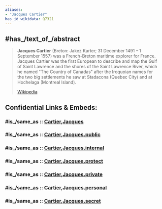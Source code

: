 ```yaml
---
aliases:
- "Jacques Cartier"
has_id_wikidata: Q7321
---
```


## #has_/text_of_/abstract 

> **Jacques Cartier** (Breton: Jakez Karter; 31 December 1491 – 1 September 1557) 
> was a French-Breton maritime explorer for France. 
> Jacques Cartier was the first European to describe and map the Gulf of Saint Lawrence 
> and the shores of the Saint Lawrence River, which he named "The Country of Canadas" 
> after the Iroquoian names for the two big settlements he saw at Stadacona (Quebec City) 
> and at Hochelaga (Montreal Island).
>
> [Wikipedia](https://en.wikipedia.org/wiki/Jacques%20Cartier)


## Confidential Links & Embeds: 

### #is_/same_as :: [Cartier,Jacques](/_Standards/Earth/Explorer/Age_of_Discovery/Cartier,Jacques.md) 

### #is_/same_as :: [Cartier,Jacques.public](/_public/Earth/Explorer/Age_of_Discovery/Cartier,Jacques.public.md) 

### #is_/same_as :: [Cartier,Jacques.internal](/_internal/Earth/Explorer/Age_of_Discovery/Cartier,Jacques.internal.md) 

### #is_/same_as :: [Cartier,Jacques.protect](/_protect/Earth/Explorer/Age_of_Discovery/Cartier,Jacques.protect.md) 

### #is_/same_as :: [Cartier,Jacques.private](/_private/Earth/Explorer/Age_of_Discovery/Cartier,Jacques.private.md) 

### #is_/same_as :: [Cartier,Jacques.personal](/_personal/Earth/Explorer/Age_of_Discovery/Cartier,Jacques.personal.md) 

### #is_/same_as :: [Cartier,Jacques.secret](/_secret/Earth/Explorer/Age_of_Discovery/Cartier,Jacques.secret.md)

